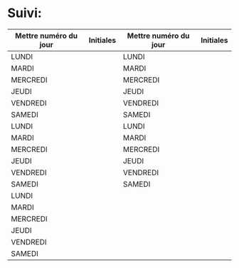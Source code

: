 # Suivi:

<div align="center">

|Mettre numéro du jour|Initiales|Mettre numéro du jour|Initiales|
|---|---|---|---|
|LUNDI||LUNDI||
|MARDI||MARDI||
|MERCREDI||MERCREDI||
|JEUDI||JEUDI||
|VENDREDI||VENDREDI||
|SAMEDI||SAMEDI||
|LUNDI||LUNDI||
|MARDI||MARDI||
|MERCREDI||MERCREDI||
|JEUDI||JEUDI||
|VENDREDI||VENDREDI||
|SAMEDI||SAMEDI||
|LUNDI||||
|MARDI||||
|MERCREDI||||
|JEUDI||||
|VENDREDI||||
|SAMEDI||||

</div>